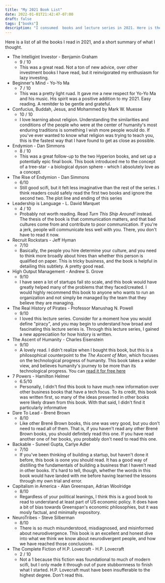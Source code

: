 ```yaml
---
title: "My 2021 Book List"
date: 2022-01-01T21:42:47-07:00
draft: false
tags: ["books"]
description: "I consumed  books and lecture series in 2021. Here is the list and what I thought of each book."
---
```


Here is a list of all the books I read in 2021, and a short summary of what I thought.

- The Intelligint Investor - Benjamin Graham
	- 9 / 10
	- This was a great read. Not a ton of new advice, over other investment books I have read, but it reinvigorated my enthusiasm for lazy investing.
- Beginner's Mind - Yo-Yo Ma
	- 7 / 10
	- This was a pretty light ruad. It gave me a new respect for Yo-Yo Ma and his music. His spirit was a positive addition to my 2021. Easy reading. A remitder to be gentle and grateful.
- Confucius, Buddah, Jesus, and Mohammed by Mark W. Muesse
	- 10 / 10
	- I love learning about religion. Understanding the similarities and conditions of the people who were at the center of humanity's most enduring traditions is something I wish more people would do. If you've ever wanted to know what religion was trying to teach you, this is the fastest way that I have found to get as close as possible.
- Endymion - Dan Simmons
	- 8 / 10
	- This was a great follow-up to the two Hyperion books, and set up a potentially epic final book. This book introduced me to the concept of a tree-star - a biological dyson sphere - which I absolutely love as a concept.
- The Rise of Endymion -  Dan Simmons
	- 6/10
	- Still good scifi, but it felt less imaginative than the rest of the series. I think readers could safely read the first two books and ignore the second two. The plot line and ending of this series
- Leadership is Language - L. David Marquet
	- 4 / 10
	- Probably not worth reading. Read _Turn This Ship Around!_ instead. The thesis of the book is that communication matters, and that bad cultures come from and contribute to poor communication. If you're a jerk, people will communicate less well with you. There, you don't have to read it now.
- Recruit Rockstars - Jeff Hyman
	- 7/10
	- Basically, the people you hire determine your culture, and you need to think more broadly about hires than whether this person is qualified on paper. This is tricky business, and the book is helpful in detailing this subtlety. A pretty good read.
- High Output Management - Andrew S. Grove
	- 9/10
	- I have seen a lot of startups fail sto scale, and this book would have greatly helped many of the problems that they faced/created. I would highly recommend this book to anyone who wants to run an organization and not simply be managed by the team that they believe they are managing.
- The Real History of Pirates - Professor Manushag N. Powell
	- 9/10
	- I loved this lecture series. Consider for a moment how you would define "piracy", and you may begin to understand how broad and fascinating this lecture series is. Through this lecture series, I gained a new appreciatiion for how history is written.
- The Ascent of Humanity - Charles Eisenstein
	- 9/10
	- A lovely read. I didn't realize when I bought this book, but this is a philosophical counterpoint to the _The Ascent of Man_, which focuses on the technological progress of  humanity. This book takes a wider view, and believes humanity's journey to be more than its technological progress. You can [read it for free here](http://ascentofhumanity.com/text/)
- 7 Powers - Hamilton Helmer
	- 6.5/10
	- Personally, I didn't find this book to have much new information over other business books that have a tech focus. To its credit, this book was written first, so many of the ideas presented in other books were likely drawn from this book. With that said, I didn't find it particularly informative
- Dare To Lead - Brené Brown
	- 8/10
	- Like other Brené Brown books, this one was very good, but you don't need to read all of them. That is, if you haven't read any other Brené Brown books, you should definitely read this one. If you have read another one of her books, you probably don't need to read this one.
- Backable - Suneel Gupta, Carlye Adler
	- 7/10
	- If you've been thinking of building a startup, but haven't done it before, this book is oone you should read. It has a good way of distilling the fundamentals of building a business that I haven't read in other books. It's hard to tell, though, whether the words in this book would have landed with me before having learned the lessons through my own trial and error.
- Capitalism in America - Alan Greenspan, Adrian Woolridge
	- 8/10
	- Regardless of your political leanings, I think this is a good book to read to understand at least part of US economic policy. It does have a bit of bias towards Greenspan's economic philosophies, but it was mosly factual, and minimally expository.
- NeuroTribes - Steve Silberman
	- 8/10
	- There is so much misunderstood, misdiagnosed, and misinformed about neurodivergence. This book is an excellent and honest dive into what we think we know about neurodivergent people, and how we have reached those conclusions.
- The Complete Fiction of H.P. Lovecraft  - H.P. Lovecraft
	- 2 / 10
	- Not a 1 because this fiction was foundational to much of modern scifi, but I only made it through out of pure stubbornness to finish what I started. H.P. Lovecraft must have been insufferable to the highest degree. Don't read this.